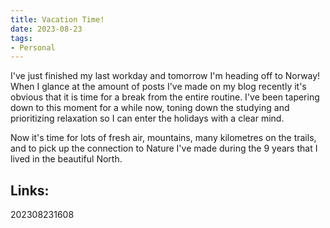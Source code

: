 ```yaml
---
title: Vacation Time!
date: 2023-08-23
tags:
- Personal
---
```


I've just finished my last workday and tomorrow I'm heading off to Norway! When I glance at the amount of posts I've made on my blog recently it's obvious that it is time for a break from the entire routine. I've been tapering down to this moment for a while now, toning down the studying and prioritizing relaxation so I can enter the holidays with a clear mind.

Now it's time for lots of fresh air, mountains, many kilometres on the trails, and to pick up the connection to Nature I've made during the 9 years that I lived in the beautiful North.

## Links:

202308231608
